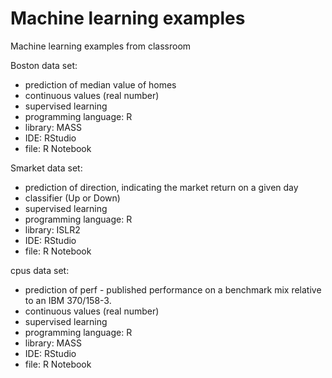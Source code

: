 # Machine learning examples
Machine learning examples from classroom

Boston data set:
- prediction of median value of homes
- continuous values (real number)
- supervised learning
- programming language: R
- library: MASS
- IDE: RStudio
- file: R Notebook

Smarket data set:
- prediction of direction, indicating the market return on a given day
- classifier (Up or Down)
- supervised learning
- programming language: R
- library: ISLR2
- IDE: RStudio
- file: R Notebook

cpus data set:
- prediction of perf - published performance on a benchmark mix relative to an IBM 370/158-3.
- continuous values (real number)
- supervised learning
- programming language: R
- library: MASS
- IDE: RStudio
- file: R Notebook
